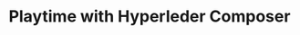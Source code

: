 ---
title: Playtime with Hyperleder Composer
description: Create a supplychain management project in Blockchain using Hyperledger Composer.
cover: /images/playtime-with-hyperledger-composer-cover.png
imgs: 
  - /images/playtime-with-hyperledger-composer-cover.png
pdflink: https://schadokar-ebooks.s3.ap-south-1.amazonaws.com/playtime_with_hyperledger_composer.pdf
---